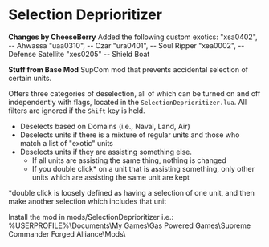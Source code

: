# Selection Deprioritizer

__Changes by CheeseBerry__
Added the following custom exotics:
	"xsa0402", -- Ahwassa
	"uaa0310", -- Czar
	"ura0401", -- Soul Ripper
	"xea0002", -- Defense Satellite
        "xes0205" -- Shield Boat

__Stuff from Base Mod__
SupCom mod that prevents accidental selection of certain units.

Offers three categories of deselection, all of which can be turned on and off independently with flags, located in
the `SelectionDeprioritizer.lua`. All filters are ignored if the `Shift` key is held.

* Deselects based on Domains (i.e., Naval, Land, Air)
* Deselects units if there is a mixture of regular units and those who match a list of "exotic" units
* Deselects units if they are assisting something else.
    * If all units are assisting the same thing, nothing is changed
    * If you double click* on a unit that is assisting something, only other units which are assisting the same unit are kept

\*double click is loosely defined as having a selection of one unit, and then make another selection which includes that unit

Install the mod in mods/SelectionDeprioritizer i.e.:
%USERPROFILE%\Documents\My Games\Gas Powered Games\Supreme Commander Forged Alliance\Mods\